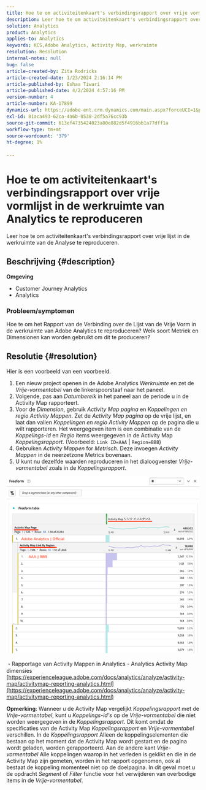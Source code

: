 ```yaml
---
title: Hoe te om activiteitenkaart's verbindingsrapport over vrije vormlijst in de werkruimte van Analytics te reproduceren
description: Leer hoe te om activiteitenkaart's verbindingsrapport over vrije vormlijst in de werkruimte van de Analyse te reproduceren
solution: Analytics
product: Analytics
applies-to: Analytics
keywords: KCS,Adobe Analytics, Activity Map, werkruimte
resolution: Resolution
internal-notes: null
bug: false
article-created-by: Zita Rodricks
article-created-date: 1/23/2024 2:16:14 PM
article-published-by: Eshaa Tiwari
article-published-date: 4/2/2024 4:57:16 PM
version-number: 4
article-number: KA-17899
dynamics-url: https://adobe-ent.crm.dynamics.com/main.aspx?forceUCI=1&pagetype=entityrecord&etn=knowledgearticle&id=30c4d8f0-f9b9-ee11-a569-6045bd006b3d
exl-id: 81aca493-62ca-4a6b-8538-2df5a76cc93b
source-git-commit: 613ef4735424023a80e882d5f4916bb1a77dff1a
workflow-type: tm+mt
source-wordcount: '379'
ht-degree: 1%

---
```


# Hoe te om activiteitenkaart&#39;s verbindingsrapport over vrije vormlijst in de werkruimte van Analytics te reproduceren


Leer hoe te om activiteitenkaart&#39;s verbindingsrapport over vrije lijst in de werkruimte van de Analyse te reproduceren.

## Beschrijving {#description}


<b>Omgeving</b>

- Customer Journey Analytics
- Analytics


### <b>Probleem/symptomen</b>

Hoe te om het Rapport van de Verbinding over de Lijst van de Vrije Vorm in de werkruimte van Adobe Analytics te reproduceren? Welk soort Metriek en Dimensionen kan worden gebruikt om dit te produceren?


## Resolutie {#resolution}


Hier is een voorbeeld van een voorbeeld.

1. Een nieuw project openen in de Adobe Analytics *Werkruimte* en zet de *Vrije-vormentabel* van de linkerspoorstaaf naar het paneel.
2. Volgende, pas aan *Datumbereik* in het paneel aan de periode u in de Activity Map rapporteert.
3. Voor de *Dimension*, gebruik *Activity Map pagina* en *Koppelingen en regio Activity Mappen*. Zet de *Activity Map pagina* op de vrije lijst, en laat dan vallen *Koppelingen en regio Activity Mappen* op de pagina die u wilt rapporteren. Het weergegeven item is een combinatie van de *Koppelings-id* en *Regio* items weergegeven in de Activity Map *Koppelingsrapport*. (Voorbeeld: `Link ID=AAA` | `Region=BBB`)
4. Gebruiken *Activity Mappen* for *Metrisch*. Deze invoegen *Activity Mappen* in de neerzetzone Metrics bovenaan.
5. U kunt nu dezelfde waarden reproduceren in het dialoogvenster *Vrije-vormentabel* zoals in de *Koppelingsrapport*.


![](assets/ce099307-8f85-ec11-8d21-0022480855a4.png)

・Rapportage van Activity Mappen in Analytics - Analytics Activity Map dimensies
[https://experienceleague.adobe.com/docs/analytics/analyze/activity-map/activitymap-reporting-analytics.html](https://experienceleague.adobe.com/docs/analytics/analyze/activity-map/activitymap-reporting-analytics.html)

<b>Opmerking</b>: Wanneer u de Activity Map vergelijkt *Koppelingsrapport* met de *Vrije-vormentabel*, kunt u *Koppelings-id&#39;s* op de *Vrije-vormentabel* die niet worden weergegeven in de *Koppelingsrapport*. Dit komt omdat de specificaties van de Activity Map *Koppelingsrapport* en *Vrije-vormentabel* verschillen. In de *Koppelingsrapport* Alleen de koppelingselementen die bestaan op het moment dat de Activity Map wordt gestart en de pagina wordt geladen, worden gerapporteerd. Aan de andere kant *Vrije-vormentabel* Alle koppelingen waarop in het verleden is geklikt en die in de Activity Map zijn gemeten, worden in het rapport opgenomen, ook al bestaat de koppeling momenteel niet op de doelpagina. In dit geval moet u de opdracht *Segment* of *Filter* functie voor het verwijderen van overbodige items in de *Vrije-vormentabel*.
